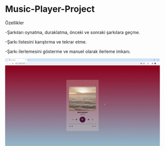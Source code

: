 <h1>Music-Player-Project</h1>


Özellikler

-Şarkıları oynatma, duraklatma, önceki ve sonraki şarkılara geçme.

-Şarkı listesini karıştırma ve tekrar etme.

-Şarkı ilerlemesini gösterme ve manuel olarak ilerleme imkanı.

<img src="images/music.gif">
